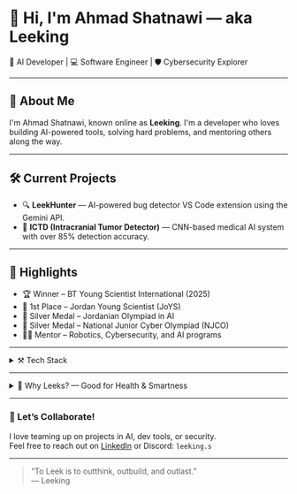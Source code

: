 # 👋 Hi, I'm Ahmad Shatnawi — aka **Leeking**

🧠 AI Developer | 💻 Software Engineer | 🛡️ Cybersecurity Explorer

---

## 🚀 About Me

I'm Ahmad Shatnawi, known online as **Leeking**. I'm a developer who loves building AI-powered tools, solving hard problems, and mentoring others along the way.

---

## 🛠️ Current Projects

- 🔍 **LeekHunter** — AI-powered bug detector VS Code extension using the Gemini API.
- 🧠 **ICTD (Intracranial Tumor Detector)** — CNN-based medical AI system with over 85% detection accuracy.

---

## 🏅 Highlights

- 🏆 Winner – BT Young Scientist International (2025)  
- 🥇 1st Place – Jordan Young Scientist (JoYS)  
- 🥈 Silver Medal – Jordanian Olympiad in AI  
- 🥈 Silver Medal – National Junior Cyber Olympiad (NJCO)  
- 🧑‍🏫 Mentor – Robotics, Cybersecurity, and AI programs

---

<details>
<summary>⚒️ Tech Stack</summary>

### 💻 Languages
![Python](https://img.shields.io/badge/-Python-3776AB?style=flat&logo=python&logoColor=white)
![JavaScript](https://img.shields.io/badge/-JavaScript-F7DF1E?style=flat&logo=javascript&logoColor=black)
![TypeScript](https://img.shields.io/badge/-TypeScript-3178C6?style=flat&logo=typescript&logoColor=white)
![C++](https://img.shields.io/badge/-C++-00599C?style=flat&logo=c%2B%2B&logoColor=white)
![HTML5](https://img.shields.io/badge/-HTML5-E34F26?style=flat&logo=html5&logoColor=white)
![CSS3](https://img.shields.io/badge/-CSS3-1572B6?style=flat&logo=css3&logoColor=white)

### 🔧 Tools & Frameworks
![TensorFlow](https://img.shields.io/badge/-TensorFlow-FF6F00?style=flat&logo=tensorflow&logoColor=white)
![Jupyter](https://img.shields.io/badge/-Jupyter-F37626?style=flat&logo=jupyter&logoColor=white)
![VS Code](https://img.shields.io/badge/-VS%20Code-007ACC?style=flat&logo=visual-studio-code&logoColor=white)

</details>

---

<details>
<summary>🥬 Why Leeks? — Good for Health & Smartness</summary>

Leeks aren’t just a name — they’re a mindset.  
Here’s why they’re the perfect symbol for Leeking:

| 💡 **Benefit**            | 🔍 **Impact**                               |
|---------------------------|---------------------------------------------|
| 🧠 Rich in antioxidants    | Supports brain function & memory            |
| 💪 High in vitamins A, K, C | Boosts immunity & bone strength            |
| 🩺 Heart-healthy compounds | Improves circulation and cardiovascular health |
| 🧬 Supports gut microbiome | Enhances focus and energy via gut-brain axis |

![Leeks for Brain Power](https://img.shields.io/badge/-Leeks%20%3D%20Brain%20Fuel-%23A3C664?style=flat&logo=leaflet&logoColor=white)

> Just like **Leeking**, leeks help you think sharper, build stronger, and stay ahead.

</details>

---

### 🤝 Let’s Collaborate!
I love teaming up on projects in AI, dev tools, or security.  
Feel free to reach out on [LinkedIn](https://www.linkedin.com/in/ahmadshatnawi/) or Discord: `leeking.s`

---

> “To Leek is to outthink, outbuild, and outlast.”  
> — Leeking
